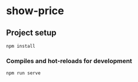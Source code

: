 # show-price

## Project setup
```
npm install
```

### Compiles and hot-reloads for development
```
npm run serve
```

